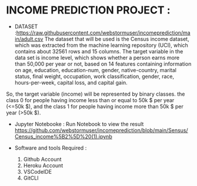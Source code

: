 # INCOME PREDICTION PROJECT :

      
* DATASET :https://raw.githubusercontent.com/webstormuser/incomeprediction/main/adult.csv 
      The dataset that will be used is the Census income dataset, which was extracted from the machine learning repository (UCI), which contains about 32561 rows and 15 columns. The target variable in the data set is income level, which shows whether a person earns more than 50,000 per year or not, based on 14 features containing information on age, education, education-num, gender, native-country, marital status, final weight, occupation, work classification, gender, race, hours-per-week, capital loss, and capital gain.

So, the target variable (income) will be represented by binary classes. the class 0 for people having income less than or equal to 50k $ per year (<=50k $), and the class 1 for people having income more than 50k $ per year (>50k $).

* Jupyter Notebooke : 
      Run Notebook to view the result 
            https://github.com/webstormuser/incomeprediction/blob/main/Sensus/Census_income%5B2%5D%20(1).ipynb

* Software and tools Required :
   1. Github Account 
   2.  Heroku Account 
   3.  VSCodeIDE 
   4.   GitCLI
